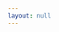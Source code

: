 ```yaml
---
layout: null
---
```

<script>
  let params = new URLSearchParams(window.location.search);
  let filename = params.get('filename');
  let canvas = params.get('canvas');
  console.log({{site.data.first | jsonify }})
  var test2 = {{site.data[filename] | jsonify}}
  var test = {{site.data | where_exp: 'item', 'item[0] contains filename' | jsonify }}
  if (canvas) {
    console.log(canvas)
  } else {
    console.log(filename)
    console.log(test)
    console.log(test2)
  }
</script>
